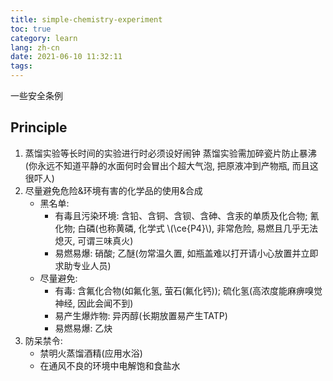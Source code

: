 ```yaml
---
title: simple-chemistry-experiment
toc: true
category: learn
lang: zh-cn
date: 2021-06-10 11:32:11
tags:
---
```


一些安全条例

<!-- more -->

## Principle

1. 蒸馏实验等长时间的实验进行时必须设好闹钟
   蒸馏实验需加碎瓷片防止暴沸(你永远不知道平静的水面何时会冒出个超大气泡, 把原液冲到产物瓶, 而且这很吓人)
2. 尽量避免危险&环境有害的化学品的使用&合成
   * 黑名单:
     * 有毒且污染环境: 含铅、含铜、含钡、含砷、含汞的单质及化合物; 氰化物; 白磷(也称黄磷, 化学式 \\(\ce{P4}\\), 非常危险, 易燃且几乎无法熄灭, 可谓三味真火)
     * 易燃易爆: 硝酸; 乙醚(勿常温久置, 如瓶盖难以打开请小心放置并立即求助专业人员)
   * 尽量避免:
     * 有毒:
       含氟化合物(如氟化氢, 萤石(氟化钙));
       硫化氢(高浓度能麻痹嗅觉神经, 因此会闻不到)
     * 易产生爆炸物: 异丙醇(长期放置易产生TATP)
     * 易燃易爆: 乙炔
3. 防呆禁令:
   * 禁明火蒸馏酒精(应用水浴)
   * 在通风不良的环境中电解饱和食盐水